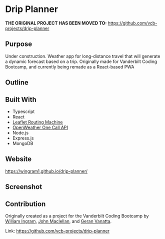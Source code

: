 # Drip Planner

**THE ORIGINAL PROJECT HAS BEEN MOVED TO:** https://github.com/vcb-projects/drip-planner

## Purpose

Under construction. Weather app for long-distance travel that will generate a dynamic forecast based on a trip. Originally made for Vanderbilt Coding Bootcamp, and currently being remade as a React-based PWA

## Outline

## Built With

- Typescript
- React
- [Leaflet Routing Machine](https://www.liedman.net/leaflet-routing-machine/)
- [OpenWeather One Call API](https://openweathermap.org/api)
- Node.js
- Express.js
- MongoDB

## Website

https://wingram1.github.io/drip-planner/

## Screenshot

## Contribution

Originally created as a project for the Vanderbilt Coding Bootcamp by [William Ingram](https://github.com/wingram1), [John Maclellan](https://github.com/j-maclellan), and [Geran Vanatta](https://github.com/geranv1020).

Link: https://github.com/vcb-projects/drip-planner
